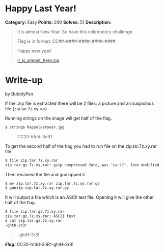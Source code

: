 # Happy Last Year!
**Category:** Easy
**Points:** 200
**Solves:** 51
**Description:**

>It is almost New Year. So have this celebratory challenge.
>
>Flag is in format: CC##-####-####-####-####
>
>Happy new year!
>
>[it_is_almost_here.zip](./it_is_almost_here.zip)

# Write-up
by BubblyPen

If the .zip file is extracted there will be 2 files: a picture and an suspicious file (zip.tar.7z.xy.rar)

Running strings on the image will get half of the flag.

```bash
$ strings happylastyear.jpg
``` 

>CC20-h1dd-3nR1

To get the second half of the flag you had to run file on the zip.tar.7z.xy.rar file
```bash
$ file zip.tar.7z.xy.rar
zip.tar.gz.7z.xy.rar: gzip compressed data, was "part2", last modified: Tue Dec 29 13:46:38 2020, from UNIX, truncated
```
Then renamed the file and gunzipped it
```bash
$ mv zip.tar.7z.xy.rar zip.tar.7z.xy.rar.gz
$ gunzip zip.tar.7z.xy.rar.gz
```
It will output a file which is an ASCII text file. Opening it will give the other half of the flag.
```bash
$ file zip.tar.gz.7z.xy.rar
zip.tar.gz.7z.xy.rar: ASCII text
$ cat zip.tar.gz.7z.xy.rar
-ghtH-3r3!
```
>-ghtH-3r3!

***Flag:*** CC20-h1dd-3nR1-ghtH-3r3!
